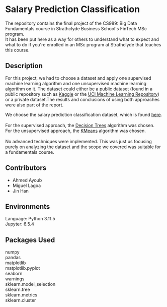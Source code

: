 # Salary Prediction Classification
The repository contains the final project of the CS989: Big Data Fundamentals course in Strathclyde Business School's FinTech MSc program. <br />
It has been put here as a way for others to understand what to expect and what to do if you're enrolled in an MSc program at Strathclyde that teaches this course.

## Description
For this project, we had to choose a dataset and apply one supervised machine learning algorithm and one unsupervised machine learning algorithm on it. The dataset could either be a public dataset (found in a public repository such as [Kaggle](https://www.kaggle.com/) or the [UCI Machine Learning Repository](https://archive.ics.uci.edu/)) or a private dataset.The results and conclusions of using both approaches were also part of the report. <br />

We choose the salary prediction classification dataset, which is found [here](https://www.kaggle.com/datasets/ayessa/salary-prediction-classification/data).
<br /> <br />
For the supervised approach, the [Decision Trees](https://scikit-learn.org/stable/modules/tree.html#:~:text=Decision%20Trees%20(DTs)%20are%20a,as%20a%20piecewise%20constant%20approximation.) algorithm was chosen.
<br />
For the unsupervised approach, the [KMeans](https://scikit-learn.org/stable/modules/generated/sklearn.cluster.KMeans.html) algorithm was chosen.
<br /> <br />
No advanced techniques were implemented. This was just us focusing purely on analyzing the dataset and the scope we covered was suitable for a fundamentals course.

## Contributors
<ul>
  <li>Ahmed Ayoub</li>
  <li>Miguel Lagoa</li>
  <li>Jin Han</li>
</ul>

## Environments
Language: Python 3.11.5 <br />
Jupyter: 6.5.4 <br />

## Packages Used
numpy <br />
pandas <br />
matplotlib <br />
matplotlib.pyplot <br />
seaborn <br />
warnings <br />
sklearn.model_selection <br />
sklearn.tree <br />
sklearn.metrics <br />
sklearn.cluster <br />
